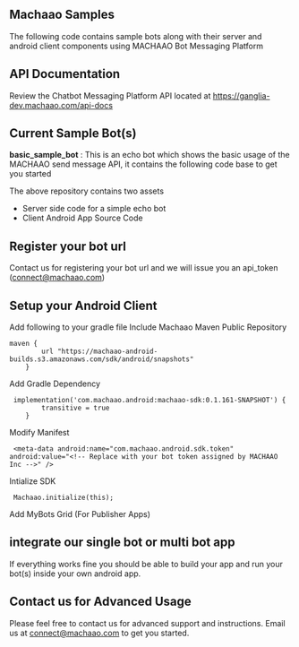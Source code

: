 ## Machaao Samples

The following code contains sample bots along with their server and android client components using MACHAAO Bot Messaging Platform

## API Documentation
Review the Chatbot Messaging Platform API located at https://ganglia-dev.machaao.com/api-docs

## Current Sample Bot(s)
**basic_sample_bot** : This is an echo bot which shows the basic usage of the MACHAAO send message API, it contains the following code base to get you started

The above repository contains two assets
-   Server side code for a simple echo bot
-   Client Android App Source Code

## Register your bot url
Contact us for registering your bot url and we will issue you an api_token (connect@machaao.com)

## Setup your Android Client
Add following to your gradle file
Include Machaao Maven Public Repository

    maven {
            url "https://machaao-android-builds.s3.amazonaws.com/sdk/android/snapshots"
        }

Add Gradle Dependency


     implementation('com.machaao.android:machaao-sdk:0.1.161-SNAPSHOT') {
            transitive = true
        }

Modify Manifest


     <meta-data android:name="com.machaao.android.sdk.token"
    android:value="<!-- Replace with your bot token assigned by MACHAAO Inc -->" />
    

Intialize SDK

     Machaao.initialize(this);
    

Add MyBots Grid (For Publisher Apps)
     <fragment
        android:name="com.machaao.android.sdk.fragments.MyBotFragment"
        android:id="@+id/botGrid"
        android:layout_width="match_parent"
        android:layout_height="match_parent" />
    

## integrate our single bot or multi bot app
If everything works fine you should be able to build your app and run your bot(s) inside your own android app.

## Contact us for Advanced Usage
Please feel free to contact us for advanced support and instructions.
Email us at connect@machaao.com to get you started.
